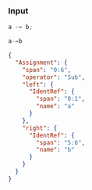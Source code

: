 ### Input
```js
a -= b;
```

```js min
a-=b
```

```json
{
  "Assignment": {
    "span": "0:6",
    "operator": "Sub",
    "left": {
      "IdentRef": {
        "span": "0:1",
        "name": "a"
      }
    },
    "right": {
      "IdentRef": {
        "span": "5:6",
        "name": "b"
      }
    }
  }
}
```
